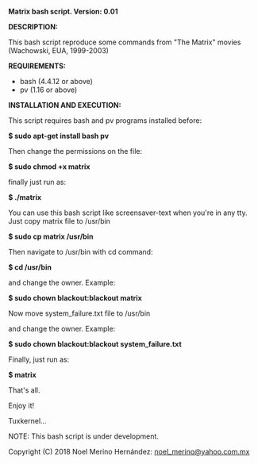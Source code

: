 **Matrix bash script. Version: 0.01**

**DESCRIPTION:**

This bash script reproduce some commands from "The Matrix" movies (Wachowski, EUA, 1999-2003)
 
**REQUIREMENTS:** 

+ bash (4.4.12 or above)
+ pv (1.16 or above)

**INSTALLATION AND EXECUTION:**

This script requires bash and pv programs installed before:

**$ sudo apt-get install bash pv**

Then change the permissions on the file:

**$ sudo chmod +x matrix**

finally just run as:

**$ ./matrix**

You can use this bash script like screensaver-text when you're in any tty. Just copy matrix file to /usr/bin

**$ sudo cp matrix /usr/bin**

Then navigate to /usr/bin with cd command:

**$ cd /usr/bin** 

and change the owner. Example:

**$ sudo chown blackout:blackout matrix**

Now move system_failure.txt file to /usr/bin

and change the owner. Example:

**$ sudo chown blackout:blackout system_failure.txt**

Finally, just run as:

**$ matrix**

That's all.

Enjoy it!

Tuxkernel...

NOTE: This bash script is under development.

Copyright (C) 2018 Noel Merino Hernández: <noel_merino@yahoo.com.mx>
